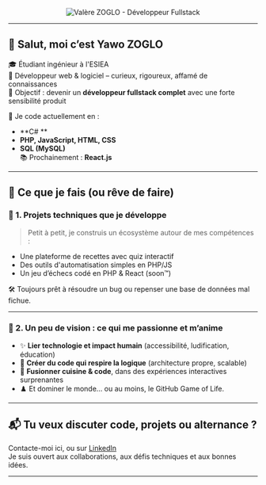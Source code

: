 <!-- Bannière de profil -->
<p align="center">
  <img src="https://github.com/HexaNexus28/HexaNexus28/blob/main/Banni%C3%A8re%20LinkedIn%20Architecte%20Moderne%20Blanc%20et%20Noir.png" alt="Valère ZOGLO - Développeur Fullstack" />
</p>


---

## 👋 Salut, moi c’est Yawo ZOGLO

🎓 Étudiant ingénieur à l'ESIEA  
🧠 Développeur web & logiciel – curieux, rigoureux, affamé de connaissances  
🚀 Objectif : devenir un **développeur fullstack complet** avec une forte sensibilité produit

💬 Je code actuellement en :  
- **C# **
- **PHP, JavaScript, HTML, CSS**
- **SQL (MySQL)**  
📚 Prochainement : **React.js**

---

## 🧩 Ce que je fais (ou rêve de faire)

### 🔧 1. Projets techniques que je développe
> Petit à petit, je construis un écosystème autour de mes compétences :
- Une plateforme de recettes avec quiz interactif
- Des outils d'automatisation simples en PHP/JS
- Un jeu d’échecs codé en PHP & React (soon™)

🛠️ Toujours prêt à résoudre un bug ou repenser une base de données mal fichue.

---

### 🔮 2. Un peu de vision : ce qui me passionne et m’anime

- ✨ **Lier technologie et impact humain** (accessibilité, ludification, éducation)
- 🤖 **Créer du code qui respire la logique** (architecture propre, scalable)
- 🍔 **Fusionner cuisine & code**, dans des expériences interactives surprenantes
- ♟️ Et dominer le monde… ou au moins, le GitHub Game of Life.

---

## 📬 Tu veux discuter code, projets ou alternance ?
Contacte-moi ici, ou sur [LinkedIn](https://www.linkedin.com/in/valere-zoglo/)  
Je suis ouvert aux collaborations, aux défis techniques et aux bonnes idées.

---
